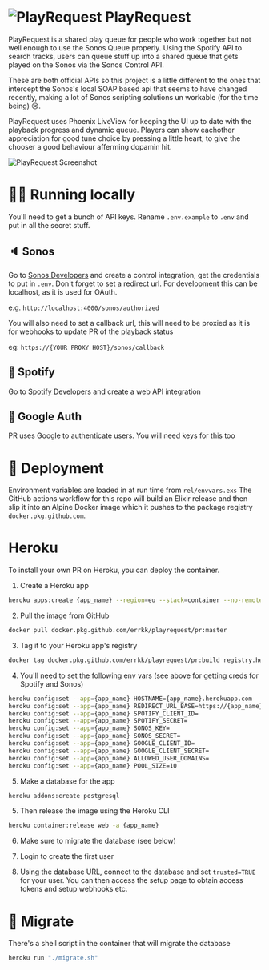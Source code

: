 # ![PlayRequest](https://github.com/errkk/PlayRequest/raw/master/apps/pr_web/assets/static/images/favicon.png) PlayRequest

PlayRequest is a shared play queue for people who work together but not well enough to use the Sonos Queue properly.
Using the Spotify API to search tracks, users can queue stuff up into a shared queue that gets played on the Sonos via the Sonos Control API.

These are both official APIs so this project is a little different to the ones that intercept the Sonos's local SOAP based api that seems to have changed recently, making a lot of Sonos scripting solutions un workable (for the time being) 😢.

PlayRequest uses Phoenix LiveView for keeping the UI up to date with the playback progress and dynamic queue.
Players can show eachother appreciation for good tune choice by pressing a little heart, to give the chooser a good behaviour afferming dopamin hit.

![PlayRequest Screenshot](https://github.com/errkk/PlayRequest/raw/master/docs/play-request-screenshot.png)

# 👩‍💻 Running locally
You'll need to get a bunch of API keys.
Rename `.env.example` to `.env` and put in all the secret stuff.

## 🔈 Sonos
Go to [Sonos Developers](https://integration.sonos.com/integrations)
and create a control integration, get the credentials to put in `.env`.
Don't forget to set a redirect url. For development this can be localhost, as it is used for OAuth.

e.g. `http://localhost:4000/sonos/authorized`

You will also need to set a callback url, this will need to be proxied as it is for webhooks to update PR of the playback status

eg: `https://{YOUR PROXY HOST}/sonos/callback`

## 🎵 Spotify
Go to [Spotify Developers](https://developer.spotify.com/documentation/web-api/) and create a web API integration

## 🔐 Google Auth
PR uses Google to authenticate users.
You will need keys for this too

# 🚀 Deployment
Environment variables are loaded in at run time from `rel/envvars.exs`
The GitHub actions workflow for this repo will build an Elixir release and then slip it into an Alpine Docker image which it pushes to the package registry `docker.pkg.github.com`.

# Heroku
To install your own PR on Heroku, you can deploy the container.

1. Create a Heroku app
```sh
heroku apps:create {app_name} --region=eu --stack=container --no-remote
```

2. Pull the image from GitHub
```sh
docker pull docker.pkg.github.com/errkk/playrequest/pr:master
```

3. Tag it to your Heroku app's registry
```sh
docker tag docker.pkg.github.com/errkk/playrequest/pr:build registry.heroku.com/{app_name}/web
```

4. You'll need to set the following env vars (see above for getting creds for Spotify and Sonos)
```sh
heroku config:set --app={app_name} HOSTNAME={app_name}.herokuapp.com
heroku config:set --app={app_name} REDIRECT_URL_BASE=https://{app_name}.herokuapp.com
heroku config:set --app={app_name} SPOTIFY_CLIENT_ID=
heroku config:set --app={app_name} SPOTIFY_SECRET=
heroku config:set --app={app_name} SONOS_KEY=
heroku config:set --app={app_name} SONOS_SECRET=
heroku config:set --app={app_name} GOOGLE_CLIENT_ID=
heroku config:set --app={app_name} GOOGLE_CLIENT_SECRET=
heroku config:set --app={app_name} ALLOWED_USER_DOMAINS=
heroku config:set --app={app_name} POOL_SIZE=10
```

5. Make a database for the app
```sh
heroku addons:create postgresql
```

5.  Then release the image using the Heroku CLI
```sh
heroku container:release web -a {app_name}
```

6. Make sure to migrate the database (see below)

7. Login to create the first user

8. Using the database URL, connect to the database and set `trusted=TRUE` for your user.
You can then access the setup page to obtain access tokens and setup webhooks etc.

# 📝 Migrate
There's a shell script in the container that will migrate the database
```sh
heroku run "./migrate.sh"
```

